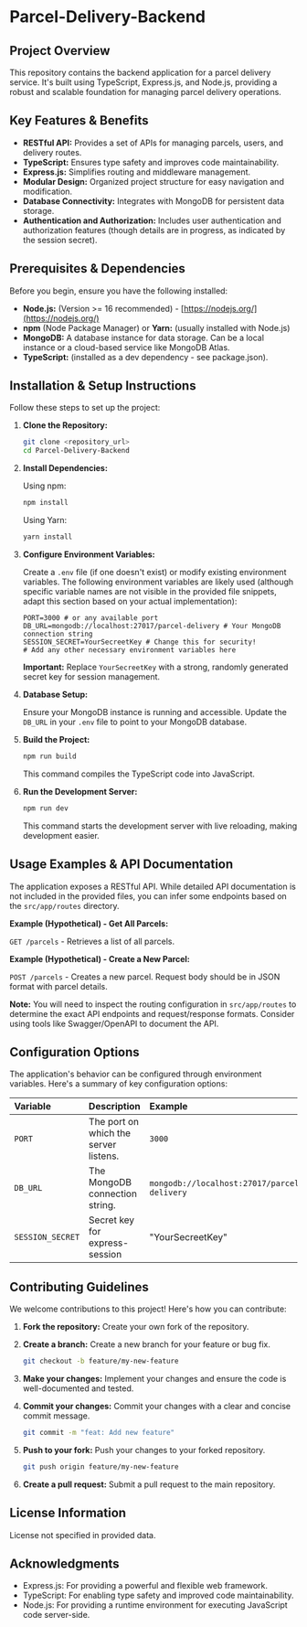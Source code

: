 # Parcel-Delivery-Backend

## Project Overview

This repository contains the backend application for a parcel delivery service. It's built using TypeScript, Express.js, and Node.js, providing a robust and scalable foundation for managing parcel delivery operations.

## Key Features & Benefits

- **RESTful API:** Provides a set of APIs for managing parcels, users, and delivery routes.
- **TypeScript:** Ensures type safety and improves code maintainability.
- **Express.js:** Simplifies routing and middleware management.
- **Modular Design:** Organized project structure for easy navigation and modification.
- **Database Connectivity:** Integrates with MongoDB for persistent data storage.
- **Authentication and Authorization:** Includes user authentication and authorization features (though details are in progress, as indicated by the session secret).

## Prerequisites & Dependencies

Before you begin, ensure you have the following installed:

- **Node.js:** (Version >= 16 recommended) - [https://nodejs.org/](https://nodejs.org/)
- **npm** (Node Package Manager) or **Yarn:** (usually installed with Node.js)
- **MongoDB:** A database instance for data storage. Can be a local instance or a cloud-based service like MongoDB Atlas.
- **TypeScript:** (installed as a dev dependency - see package.json).

## Installation & Setup Instructions

Follow these steps to set up the project:

1.  **Clone the Repository:**

    ```bash
    git clone <repository_url>
    cd Parcel-Delivery-Backend
    ```

2.  **Install Dependencies:**

    Using npm:

    ```bash
    npm install
    ```

    Using Yarn:

    ```bash
    yarn install
    ```

3.  **Configure Environment Variables:**

    Create a `.env` file (if one doesn't exist) or modify existing environment variables. The following environment variables are likely used (although specific variable names are not visible in the provided file snippets, adapt this section based on your actual implementation):

    ```
    PORT=3000 # or any available port
    DB_URL=mongodb://localhost:27017/parcel-delivery # Your MongoDB connection string
    SESSION_SECRET=YourSecreetKey # Change this for security!
    # Add any other necessary environment variables here
    ```

    **Important:** Replace `YourSecreetKey` with a strong, randomly generated secret key for session management.

4.  **Database Setup:**

    Ensure your MongoDB instance is running and accessible. Update the `DB_URL` in your `.env` file to point to your MongoDB database.

5.  **Build the Project:**

    ```bash
    npm run build
    ```

    This command compiles the TypeScript code into JavaScript.

6.  **Run the Development Server:**

    ```bash
    npm run dev
    ```

    This command starts the development server with live reloading, making development easier.

## Usage Examples & API Documentation

The application exposes a RESTful API. While detailed API documentation is not included in the provided files, you can infer some endpoints based on the `src/app/routes` directory.

**Example (Hypothetical) - Get All Parcels:**

`GET /parcels` - Retrieves a list of all parcels.

**Example (Hypothetical) - Create a New Parcel:**

`POST /parcels` - Creates a new parcel. Request body should be in JSON format with parcel details.

**Note:** You will need to inspect the routing configuration in `src/app/routes` to determine the exact API endpoints and request/response formats. Consider using tools like Swagger/OpenAPI to document the API.

## Configuration Options

The application's behavior can be configured through environment variables. Here's a summary of key configuration options:

| Variable         | Description                           | Example                                     |
| :--------------- | :------------------------------------ | :------------------------------------------ |
| `PORT`           | The port on which the server listens. | `3000`                                      |
| `DB_URL`         | The MongoDB connection string.        | `mongodb://localhost:27017/parcel-delivery` |
| `SESSION_SECRET` | Secret key for express-session        | "YourSecreetKey"                            |

## Contributing Guidelines

We welcome contributions to this project! Here's how you can contribute:

1.  **Fork the repository:** Create your own fork of the repository.
2.  **Create a branch:** Create a new branch for your feature or bug fix.

    ```bash
    git checkout -b feature/my-new-feature
    ```

3.  **Make your changes:** Implement your changes and ensure the code is well-documented and tested.
4.  **Commit your changes:** Commit your changes with a clear and concise commit message.

    ```bash
    git commit -m "feat: Add new feature"
    ```

5.  **Push to your fork:** Push your changes to your forked repository.

    ```bash
    git push origin feature/my-new-feature
    ```

6.  **Create a pull request:** Submit a pull request to the main repository.

## License Information

License not specified in provided data.

## Acknowledgments

- Express.js: For providing a powerful and flexible web framework.
- TypeScript: For enabling type safety and improved code maintainability.
- Node.js: For providing a runtime environment for executing JavaScript code server-side.
